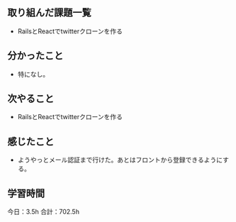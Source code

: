 ## 取り組んだ課題一覧
* RailsとReactでtwitterクローンを作る
## 分かったこと
* 特になし。
      
    
    

## 次やること
* RailsとReactでtwitterクローンを作る
## 感じたこと
* ようやっとメール認証まで行けた。あとはフロントから登録できるようにする。
 
## 学習時間
今日：3.5h
合計：702.5h
